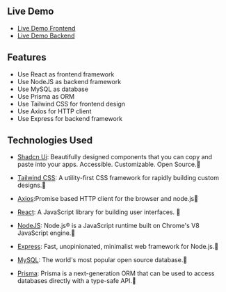 ## Live Demo

- [Live Demo Frontend](https://striver-hire-me.vercel.app/)
- [Live Demo Backend](https://striver-backend-1.onrender.com/api/code)

## Features

- Use React as frontend framework
- Use NodeJS as backend framework
- Use MySQL as database
- Use Prisma as ORM
- Use Tailwind CSS for frontend design
- Use Axios for HTTP client
- Use Express for backend framework

## Technologies Used

- [Shadcn Ui](https://ui.shadcn.com/): Beautifully designed components that you can copy and paste into your apps. Accessible. Customizable. Open Source.🤖

- [Tailwind CSS](https://tailwindcss.com/): A utility-first CSS framework for rapidly building custom designs.🐊

- [Axios](https://axios-http.com/docs/intro):Promise based HTTP client for the browser and node.js🦀

- [React](https://react.dev): A JavaScript library for building user interfaces. 🐬

- [NodeJS](https://nodejs.org/en/): Node.js® is a JavaScript runtime built on Chrome's V8 JavaScript engine.🐞

- [Express](https://expressjs.com/): Fast, unopinionated, minimalist web framework for Node.js.🐍

- [MySQL](https://aiven.io/mysql): The world's most popular open source database.🐘

- [Prisma](https://www.prisma.io/): Prisma is a next-generation ORM that can be used to access databases directly with a type-safe API.🐙

